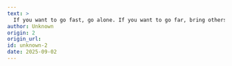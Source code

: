 ```yaml
---
text: >
  If you want to go fast, go alone. If you want to go far, bring others along.
author: Unknown
origin: 2
origin_url:
id: unknown-2
date: 2025-09-02 
---
```

